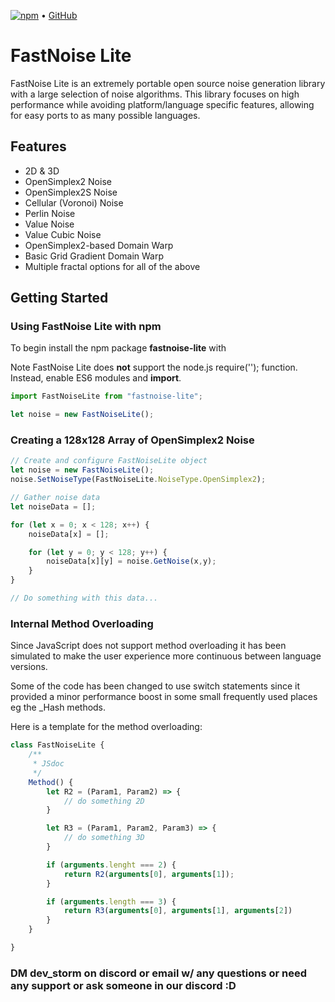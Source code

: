 [![npm](https://img.shields.io/npm/v/fastnoise-lite?logo=npm "npm")](https://www.npmjs.com/package/fastnoise-lite) • [GitHub](https://github.com/Auburn/FastNoiseLite)

# FastNoise Lite

FastNoise Lite is an extremely portable open source noise generation library with a large selection of noise algorithms. This library focuses on high performance while avoiding platform/language specific features, allowing for easy ports to as many possible languages.

## Features

- 2D & 3D
- OpenSimplex2 Noise
- OpenSimplex2S Noise
- Cellular (Voronoi) Noise
- Perlin Noise
- Value Noise
- Value Cubic Noise
- OpenSimplex2-based Domain Warp
- Basic Grid Gradient Domain Warp
- Multiple fractal options for all of the above

## Getting Started

### Using FastNoise Lite with npm

To begin install the npm package **fastnoise-lite** with


Note FastNoise Lite does **not** support the node.js require(''); function.
Instead, enable ES6 modules and **import**.

```javascript
import FastNoiseLite from "fastnoise-lite";

let noise = new FastNoiseLite();
```

### Creating a 128x128 Array of OpenSimplex2 Noise

```javascript
// Create and configure FastNoiseLite object
let noise = new FastNoiseLite();
noise.SetNoiseType(FastNoiseLite.NoiseType.OpenSimplex2);

// Gather noise data
let noiseData = [];

for (let x = 0; x < 128; x++) {
    noiseData[x] = [];

    for (let y = 0; y < 128; y++) {        
        noiseData[x][y] = noise.GetNoise(x,y);
    }
}

// Do something with this data...
```

### Internal Method Overloading

Since JavaScript does not support method overloading it has been simulated to make the user experience more continuous
between language versions.

Some of the code has been changed to use switch statements since it provided a minor performance boost in some small 
frequently used places eg the _Hash methods.

Here is a template for the method overloading:

```javascript
class FastNoiseLite {
    /**
     * JSdoc
     */
    Method() {
        let R2 = (Param1, Param2) => {
            // do something 2D
        }

        let R3 = (Param1, Param2, Param3) => {
            // do something 3D
        }

        if (arguments.lenght === 2) {
            return R2(arguments[0], arguments[1]);
        }

        if (arguments.length === 3) {
            return R3(arguments[0], arguments[1], arguments[2])
        }
    }

}
```

### DM dev_storm on discord or email w/ any questions or need any support or ask someone in our discord :D
